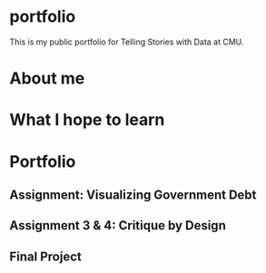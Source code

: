 # portfolio
This is my public portfolio for Telling Stories with Data at CMU.

# About me


# What I hope to learn

# Portfolio

## Assignment: Visualizing Government Debt

## Assignment 3 & 4: Critique by Design

## Final Project
